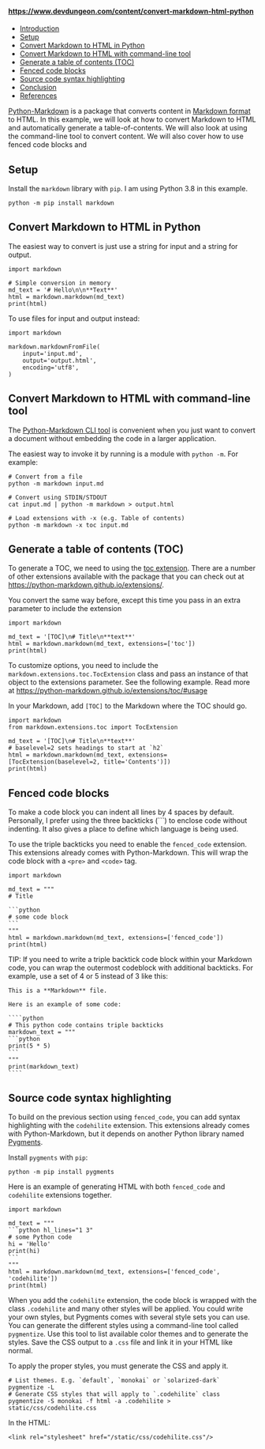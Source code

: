<!DOCTYPE html>
#### https://www.devdungeon.com/content/convert-markdown-html-python
<html>
<head>
      
  <div id="table-of-contents-links">
    <a name="table-of-contents"></a>
    <ul class="toc-node-bullets"><li class="toc-node-level-1"><a href="/content/convert-markdown-html-python#toc-1"><span class="toc-text">Introduction</span></a></li>
<li class="toc-node-level-1"><a href="/content/convert-markdown-html-python#toc-2"><span class="toc-text">Setup</span></a></li>
<li class="toc-node-level-1"><a href="/content/convert-markdown-html-python#toc-3"><span class="toc-text">Convert Markdown to HTML in Python</span></a></li>
<li class="toc-node-level-1"><a href="/content/convert-markdown-html-python#toc-4"><span class="toc-text">Convert Markdown to HTML with command-line tool</span></a></li>
<li class="toc-node-level-1"><a href="/content/convert-markdown-html-python#toc-5"><span class="toc-text">Generate a table of contents (TOC)</span></a></li>
<li class="toc-node-level-1"><a href="/content/convert-markdown-html-python#toc-6"><span class="toc-text">Fenced code blocks</span></a></li>
<li class="toc-node-level-1"><a href="/content/convert-markdown-html-python#toc-7"><span class="toc-text">Source code syntax highlighting</span></a></li>
<li class="toc-node-level-1"><a href="/content/convert-markdown-html-python#toc-8"><span class="toc-text">Conclusion</span></a></li>
<li class="toc-node-level-1"><a href="/content/convert-markdown-html-python#toc-9"><span class="toc-text">References</span></a></li>
</ul>


<p><a href="https://github.com/Python-Markdown/markdown">Python-Markdown</a> is a package
that converts content in <a href="https://daringfireball.net/projects/markdown/">Markdown format</a> to HTML. In this example, we will look at how to convert Markdown to HTML and automatically generate a table-of-contents.
We will also look at using the command-line tool to convert content.
We will also cover how to use fenced code blocks and</p>

<div class="toc-item-anchor"><a name="toc-2"></a></div><h2 class=" toc-headings">Setup</h2>

<p>Install the <code>markdown</code> library with <code>pip</code>. I am using Python 3.8 in this example.</p>

<pre><code class="bash">python -m pip install markdown
</code></pre>

<div class="toc-item-anchor"><a name="toc-3"></a></div><h2 class=" toc-headings">Convert Markdown to HTML in Python</h2>

<p>The easiest way to convert is just use a string for input and a string for output.</p>

<pre><code class="python">import markdown

# Simple conversion in memory
md_text = '# Hello\n\n**Text**'
html = markdown.markdown(md_text)
print(html)
</code></pre>

<p>To use files for input and output instead:</p>

<pre><code class="python">import markdown

markdown.markdownFromFile(
    input='input.md',
    output='output.html',
    encoding='utf8',
)
</code></pre>

<div class="toc-item-anchor"><a name="toc-4"></a></div><h2 class=" toc-headings">Convert Markdown to HTML with command-line tool</h2>

<p>The <a href="https://python-markdown.github.io/cli/">Python-Markdown CLI tool</a> is convenient when
you just want to convert a document without embedding the code in a larger application.</p>

<p>The easiest way to invoke it by running is a module with <code>python -m</code>. For example:</p>

<pre><code class="bash"># Convert from a file
python -m markdown input.md

# Convert using STDIN/STDOUT
cat input.md | python -m markdown &gt; output.html

# Load extensions with -x (e.g. Table of contents)
python -m markdown -x toc input.md
</code></pre>

<div class="toc-item-anchor"><a name="toc-5"></a></div><h2 class=" toc-headings">Generate a table of contents (TOC)</h2>

<p>To generate a TOC, we need to using the <a href="https://python-markdown.github.io/extensions/toc/">toc extension</a>. There are a number of other extensions available
with the package that you can check out at <a href="https://python-markdown.github.io/extensions/">https://python-markdown.github.io/extensions/</a>.</p>

<p>You convert the same way before, except this time you pass in an extra parameter to include the extension</p>

<pre><code class="python">import markdown

md_text = '[TOC]\n# Title\n**text**'
html = markdown.markdown(md_text, extensions=['toc'])
print(html)
</code></pre>

<p>To customize options, you need to include the <code>markdown.extensions.toc.TocExtension</code> class
and pass an instance of that object to the extensions parameter. See the following example.
Read more at <a href="https://python-markdown.github.io/extensions/toc/#usage">https://python-markdown.github.io/extensions/toc/#usage</a></p>

<p>In your Markdown, add <code>[TOC]</code> to the Markdown where the TOC should go.</p>

<pre><code class="python">import markdown
from markdown.extensions.toc import TocExtension

md_text = '[TOC]\n# Title\n**text**'
# baselevel=2 sets headings to start at `h2`
html = markdown.markdown(md_text, extensions=[TocExtension(baselevel=2, title='Contents')])
print(html)
</code></pre>

<div class="toc-item-anchor"><a name="toc-6"></a></div><h2 class=" toc-headings">Fenced code blocks</h2>

<p>To make a code block you can indent all lines by 4 spaces by default.
Personally, I prefer using the three backticks (```) to enclose code without indenting.
It also gives a place to define which language is being used.</p>

<p>To use the triple backticks you need to enable the <code>fenced_code</code> extension.
This extensions already comes with Python-Markdown.
This will wrap the code block with a <code>&lt;pre&gt;</code> and <code>&lt;code&gt;</code> tag.</p>

<pre><code class="python">import markdown

md_text = """
# Title

```python
# some code block
```
"""
html = markdown.markdown(md_text, extensions=['fenced_code'])
print(html)
</code></pre>

<p>TIP: If you need to write a triple backtick code block within your Markdown code, you can wrap the outermost
codeblock with additional backticks. For example, use a set of 4 or 5 instead of 3 like this:</p>

<pre><code class="markdown">This is a **Markdown** file.

Here is an example of some code:

````python
# This python code contains triple backticks
markdown_text = """
```python
print(5 * 5)
```
"""
print(markdown_text)
````
</code></pre>

<div class="toc-item-anchor"><a name="toc-7"></a></div><h2 class=" toc-headings">Source code syntax highlighting</h2>

<p>To build on the previous section using <code>fenced_code</code>, you can add syntax highlighting
with the <code>codehilite</code> extension. This extensions already comes with Python-Markdown, but
it depends on another Python library named <a href="https://pygments.org">Pygments</a>.</p>

<p>Install <code>pygments</code> with <code>pip</code>:</p>

<pre><code class="bash">python -m pip install pygments
</code></pre>

<p>Here is an example of generating HTML with both <code>fenced_code</code> and <code>codehilite</code> extensions together.</p>

<pre><code class="python">import markdown

md_text = """
```python hl_lines="1 3"
# some Python code
hi = 'Hello'
print(hi)
```
"""
html = markdown.markdown(md_text, extensions=['fenced_code', 'codehilite'])
print(html)
</code></pre>

<p>When you add the <code>codehilite</code> extension,
the code block is wrapped with the class <code>.codehilite</code> and many other styles will be applied.
You could write your own styles, but Pygments comes with several style sets you can use.
You can generate the different styles using a command-line tool called <code>pygmentize</code>.
Use this tool to list available color themes and to generate the styles.
Save the CSS output to a <code>.css</code> file and link it in your HTML like normal.</p>

<p>To apply the proper styles, you must generate the CSS and apply it.</p>

<pre><code class="bash"># List themes. E.g. `default`, `monokai` or `solarized-dark`
pygmentize -L
# Generate CSS styles that will apply to `.codehilite` class
pygmentize -S monokai -f html -a .codehilite &gt; static/css/codehilite.css
</code></pre>

<p>In the HTML:</p>

<pre><code class="html">&lt;link rel="stylesheet" href="/static/css/codehilite.css"/&gt;
</code></pre>

</body>
</html>

